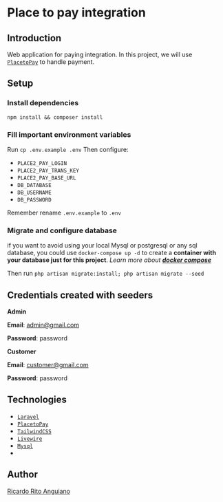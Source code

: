 # Place to pay integration

## Introduction

Web application for paying integration. In this project, we will use [`PlacetoPay`](https://sites.placetopay.com/) to
handle payment.

## Setup

### Install dependencies

`npm install && composer install`

### Fill important environment variables

Run `cp .env.example .env`
Then configure:

* `PLACE2_PAY_LOGIN`
* `PLACE2_PAY_TRANS_KEY`
* `PLACE2_PAY_BASE_URL`
* `DB_DATABASE`
* `DB_USERNAME`
* `DB_PASSWORD`

Remember rename `.env.example` to `.env`

### Migrate and configure database

if you want to avoid using your local Mysql or postgresql or any sql database, you could use `docker-compose up -d` to
create a **container with your database just for this project**.
_Learn more about [**docker compose**](https://docs.docker.com/compose/)_

Then run `php artisan migrate:install; php artisan migrate --seed`



## Credentials  created with seeders

**Admin**

**Email**: admin@gmail.com

**Password**: password

**Customer**

**Email**: customer@gmail.com

**Password**: password

## Technologies

* [`Laravel`](https://laravel.com/)
* [`PlacetoPay`](https://sites.placetopay.com/)
* [`TailwindCSS`](https://tailwindcss.com/)
* [`Livewire`](https://laravel-livewire.com/)
* [`Mysql`](https://www.mysql.com/)
*

## Author

[Ricardo Rito Anguiano](https://github.com/captainrun)

